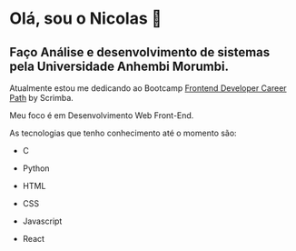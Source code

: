 # Olá, sou o Nicolas 👋 

## Faço Análise e desenvolvimento de sistemas pela Universidade Anhembi Morumbi.

Atualmente estou me dedicando ao Bootcamp <a href="https://scrimba.com/learn/frontend">Frontend Developer Career Path</a> by Scrimba.

<p>
    Meu foco é em Desenvolvimento Web Front-End.
</p>
<p>
    As tecnologias que tenho conhecimento até o momento são:
</p>


- C
- Python

- HTML

- CSS

- Javascript
- React 

  
